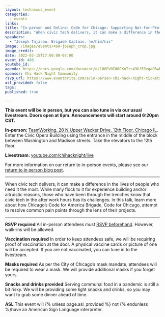```yaml
---
layout: technexus_event
categories:
  - events
links: 
title: "In-person and Online: Code for Chicago: Supporting Not-for-Profit Organizations"
description: "When civic tech delivers, it can make a difference in the lives of people who need it the most. While many flock to it for experience building and/or altruistic reasons, those who have been through the trenches know that civic tech in the after work hours has its challenges. In this talk, learn more about how Chicago’s Code for America Brigade, Code for Chicago, attempt to resolve common pain points through the lens of their projects."
speakers:
  - "Joseph Tajaran, Brigade Captain, he/him/his"
image: /images/events/480-joseph_crop.jpg
image_credit: 
date: 2022-02-15T17:00:00-07:00
event_id: 480
youtube_id: 
agenda: https://docs.google.com/document/d/100PV0I80CKnTrc43Gf50egaO3wBAe1q50jr3Ta5Kob0/edit?usp=sharing
sponsor: Chi Hack Night Community
rsvp_url: https://www.eventbrite.com/e/in-person-chi-hack-night-tickets-207988107027
asl_provided: false
tags: 
published: true

---
```


**This event will be in person, but you can also tune in via our usual livestream. Doors open at 6pm. Announcements will start around 6:20pm CST.**

**In-person:** <a href='https://www.google.com/maps/place/TechNexus+Venture+Collaborative/@41.8835673,-87.6394085,17z/data=!3m1!4b1!4m5!3m4!1s0x880e2d5be57f04c5:0xa87e47e177660090!8m2!3d41.8835673!4d-87.6372198'>TeamWorking, 20 N Upper Wacker Drive, 12th Floor, Chicago IL</a>. Enter the Civic Opera Building using the entrance in the middle of the block between Washington and Madison streets. Take the elevators to the 12th floor.

**Livestream:** <a href='https://youtube.com/chihacknight/live'>youtube.com/chihacknight/live</a>

For more information on our return to in-person events, please see our [return to in person blog post](/blog/2021/11/09/2021-return-to-in-person.html). 

---

When civic tech delivers, it can make a difference in the lives of people who need it the most. While many flock to it for experience building and/or altruistic reasons, those who have been through the trenches know that civic tech in the after work hours has its challenges. In this talk, learn more about how Chicago’s Code for America Brigade, Code for Chicago, attempt to resolve common pain points through the lens of their projects.


---

**RSVP required** All in-person attendees must [RSVP beforehand]({{page.rsvp_url}}). However, walk-ins will be allowed.

**Vaccination required** In order to keep attendees safe, we will be requiring proof of vaccination at the door. A physical vaccine cards or picture of one will be accepted. If you are not vaccinated, you can tune in to the livestream.

**Masks required** As per the City of Chicago’s mask mandate, attendees will be required to wear a mask. We will provide additional masks if you forget yours.

**Snacks and drinks provided** Serving communal food in a pandemic is still a bit risky. We will be providing some light snacks and drinks, so you may want to grab some dinner ahead of time.

**ASL** This event will {% unless page.asl_provided %} not {% endunless %}have an American Sign Language interpreter.
